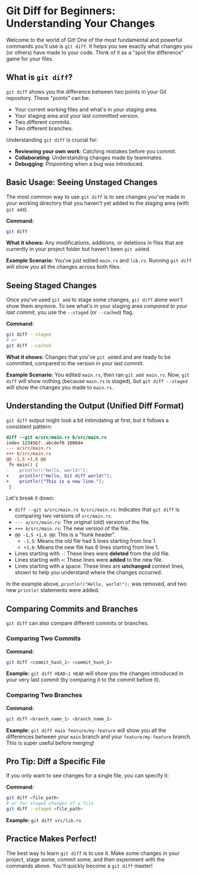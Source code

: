 # Git Diff for Beginners: Understanding Your Changes

Welcome to the world of Git! One of the most fundamental and powerful commands you'll use is `git diff`. It helps you see exactly what changes you (or others) have made to your code. Think of it as a "spot the difference" game for your files.

## What is `git diff`?

`git diff` shows you the difference between two points in your Git repository. These "points" can be:

*   Your current working files and what's in your staging area.
*   Your staging area and your last committed version.
*   Two different commits.
*   Two different branches.

Understanding `git diff` is crucial for:

*   **Reviewing your own work**: Catching mistakes before you commit.
*   **Collaborating**: Understanding changes made by teammates.
*   **Debugging**: Pinpointing when a bug was introduced.

## Basic Usage: Seeing Unstaged Changes

The most common way to use `git diff` is to see changes you've made in your working directory that you haven't yet added to the staging area (with `git add`).

**Command:**
```bash
git diff
```

**What it shows:** Any modifications, additions, or deletions in files that are currently in your project folder but haven't been `git add`ed.

**Example Scenario:** You've just edited `main.rs` and `lib.rs`. Running `git diff` will show you all the changes across both files.

## Seeing Staged Changes

Once you've used `git add` to stage some changes, `git diff` alone won't show them anymore. To see what's in your staging area *compared to your last commit*, you use the `--staged` (or `--cached`) flag.

**Command:**
```bash
git diff --staged
# or
git diff --cached
```

**What it shows:** Changes that you've `git add`ed and are ready to be committed, compared to the version in your last commit.

**Example Scenario:** You edited `main.rs`, then ran `git add main.rs`. Now, `git diff` will show nothing (because `main.rs` is staged), but `git diff --staged` will show the changes you made to `main.rs`.

## Understanding the Output (Unified Diff Format)

`git diff` output might look a bit intimidating at first, but it follows a consistent pattern:

```diff
diff --git a/src/main.rs b/src/main.rs
index 1234567..abcdef0 100644
--- a/src/main.rs
+++ b/src/main.rs
@@ -1,5 +1,6 @@
 fn main() {
-    println!("Hello, world!");
+    println!("Hello, Git diff world!");
+    println!("This is a new line.");
 }
```

Let's break it down:

*   `diff --git a/src/main.rs b/src/main.rs`: Indicates that `git diff` is comparing two versions of `src/main.rs`.
*   `--- a/src/main.rs`: The original (old) version of the file.
*   `+++ b/src/main.rs`: The new version of the file.
*   `@@ -1,5 +1,6 @@`: This is a "hunk header".
    *   `-1,5`: Means the old file had 5 lines starting from line 1.
    *   `+1,6`: Means the new file has 6 lines starting from line 1.
*   Lines starting with `-`: These lines were **deleted** from the old file.
*   Lines starting with `+`: These lines were **added** to the new file.
*   Lines starting with a space: These lines are **unchanged** context lines, shown to help you understand where the changes occurred.

In the example above, `println!("Hello, world!");` was removed, and two new `println!` statements were added.

## Comparing Commits and Branches

`git diff` can also compare different commits or branches.

### Comparing Two Commits

**Command:**
```bash
git diff <commit_hash_1> <commit_hash_2>
```

**Example:** `git diff HEAD~1 HEAD` will show you the changes introduced in your very last commit (by comparing it to the commit before it).

### Comparing Two Branches

**Command:**
```bash
git diff <branch_name_1> <branch_name_2>
```

**Example:** `git diff main feature/my-feature` will show you all the differences between your `main` branch and your `feature/my-feature` branch. This is super useful before merging!

## Pro Tip: Diff a Specific File

If you only want to see changes for a single file, you can specify it:

**Command:**
```bash
git diff <file_path>
# or for staged changes of a file
git diff --staged <file_path>
```

**Example:** `git diff src/lib.rs`

## Practice Makes Perfect!

The best way to learn `git diff` is to use it. Make some changes in your project, stage some, commit some, and then experiment with the commands above. You'll quickly become a `git diff` master!